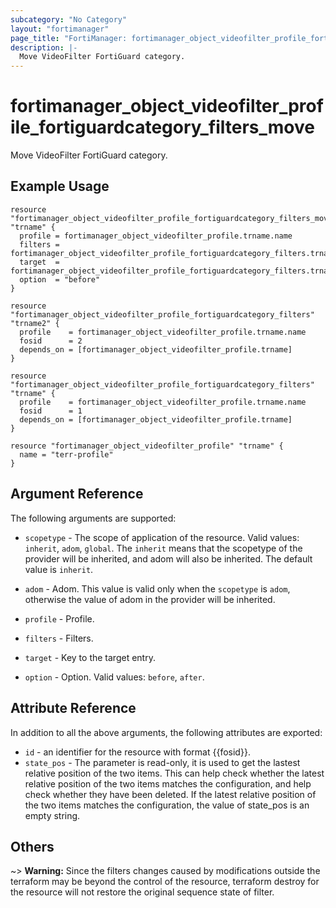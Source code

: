 ```yaml
---
subcategory: "No Category"
layout: "fortimanager"
page_title: "FortiManager: fortimanager_object_videofilter_profile_fortiguardcategory_filters_move"
description: |-
  Move VideoFilter FortiGuard category.
---
```


# fortimanager_object_videofilter_profile_fortiguardcategory_filters_move
Move VideoFilter FortiGuard category.

## Example Usage

```hcl
resource "fortimanager_object_videofilter_profile_fortiguardcategory_filters_move" "trname" {
  profile = fortimanager_object_videofilter_profile.trname.name
  filters = fortimanager_object_videofilter_profile_fortiguardcategory_filters.trname.fosid
  target  = fortimanager_object_videofilter_profile_fortiguardcategory_filters.trname2.fosid
  option  = "before"
}

resource "fortimanager_object_videofilter_profile_fortiguardcategory_filters" "trname2" {
  profile    = fortimanager_object_videofilter_profile.trname.name
  fosid      = 2
  depends_on = [fortimanager_object_videofilter_profile.trname]
}

resource "fortimanager_object_videofilter_profile_fortiguardcategory_filters" "trname" {
  profile    = fortimanager_object_videofilter_profile.trname.name
  fosid      = 1
  depends_on = [fortimanager_object_videofilter_profile.trname]
}

resource "fortimanager_object_videofilter_profile" "trname" {
  name = "terr-profile"
}
```

## Argument Reference


The following arguments are supported:

* `scopetype` - The scope of application of the resource. Valid values: `inherit`, `adom`, `global`. The `inherit` means that the scopetype of the provider will be inherited, and adom will also be inherited. The default value is `inherit`.
* `adom` - Adom. This value is valid only when the `scopetype` is `adom`, otherwise the value of adom in the provider will be inherited.
* `profile` - Profile.
* `filters` - Filters.

* `target` - Key to the target entry.
* `option` - Option. Valid values: `before`, `after`.


## Attribute Reference

In addition to all the above arguments, the following attributes are exported:
* `id` - an identifier for the resource with format {{fosid}}.
* `state_pos` - The parameter is read-only, it is used to get the lastest relative position of the two items. This can help check whether the latest relative position of the two items matches the configuration, and help check whether they have been deleted. If the latest relative position of the two items matches the configuration, the value of state_pos is an empty string.

## Others

~> **Warning:** Since the filters changes caused by modifications outside the terraform may be beyond the control of the resource, terraform destroy for the resource will not restore the original sequence state of filter.
